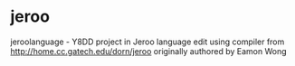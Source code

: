 # jeroo
jeroolanguage - Y8DD project in Jeroo language
edit using compiler from http://home.cc.gatech.edu/dorn/jeroo
originally authored by Eamon Wong
